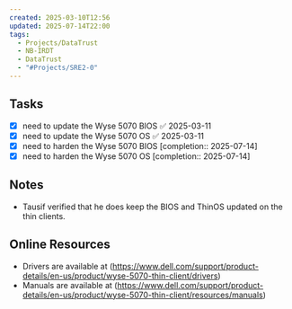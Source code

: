 ```yaml
---
created: 2025-03-10T12:56
updated: 2025-07-14T22:00
tags:
  - Projects/DataTrust
  - NB-IRDT
  - DataTrust
  - "#Projects/SRE2-0"
---
```

## Tasks
- [x] need to update the Wyse 5070 BIOS ✅ 2025-03-11
- [x] need to update the Wyse 5070 OS ✅ 2025-03-11
- [x] need to harden the Wyse 5070 BIOS [completion:: 2025-07-14]
- [x] need to harden the Wyse 5070 OS [completion:: 2025-07-14]

## Notes
- Tausif verified that he does keep the BIOS and ThinOS updated on the thin clients.
## Online Resources
- Drivers are available at (https://www.dell.com/support/product-details/en-us/product/wyse-5070-thin-client/drivers)
- Manuals are available at (https://www.dell.com/support/product-details/en-us/product/wyse-5070-thin-client/resources/manuals)

